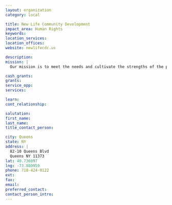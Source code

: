 ```yaml
---
layout: organization
category: local

title: New Life Community Development
impact_area: Human Rights
keywords: 
location_services: 
location_offices: 
website: newlifecdc.us

description: 
mission: |
  Our mission is to meet the needs and cultivate the strengths of the poor and marginalized in Central Queens through community building and with a demonstration of the love of God. We believe in breaking cycles of poverty and academic failure while creating cycles of new life.

cash_grants: 
grants: 
service_opp: 
services: 

learn: 
cont_relationship: 

salutation: 
first_name: 
last_name: 
title_contact_person: 

city: Queens
state: NY
address: |
  82-10 Queens Blvd    
  Queens NY 11373
lat: 40.736897
lng: -73.880959
phone: 718-424-0122
ext: 
fax: 
email: 
preferred_contact: 
contact_person_intro: 
---
```

